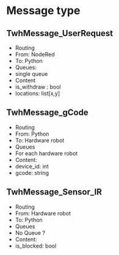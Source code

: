 # Message type
## TwhMessage_UserRequest
- Routing
 - From: NodeRed
 - To: Python
- Queues:
 - single queue
- Content
 - is_withdraw : bool
 - locations: list[x,y]

## TwhMessage_gCode
- Routing
 - From: Python
 - To: Hardware robot
- Queues
 - For each hardware robot
- Content:
 - device_id: int
 - gcode: string


## TwhMessage_Sensor_IR
- Routing
 - From: Hardware robot
 - To:  Python
- Queues
 - No Queue ?
- Content:
 - is_blocked:  bool



